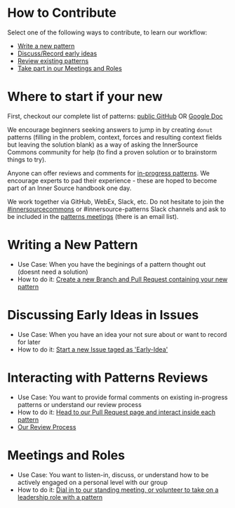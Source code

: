 # How to Contribute

Select one of the following ways to contribute, to learn our workflow:

* [Write a new pattern](#writing-a-new-pattern)
* [Discuss/Record early ideas](#discussing-early-ideas-in-issues)
* [Review existing patterns](#interacting-with-patterns-reviews)
* [Take part in our Meetings and Roles](/meta/meetings.md)

# Where to start if your new

First, checkout our complete list of patterns: [public GitHub](https://github.com/paypal/InnerSourcePatterns#reviewed-patterns-proven-and-reviewed) OR [Google Doc](https://docs.google.com/spreadsheets/d/17KPZdCoquTnYSj03pX4v2vn8lrSYO_6HK20u1cwaLPg/edit#gid=0)

We encourage beginners seeking answers to jump in by creating `donut` patterns (filling in the problem, context, forces and resulting context fields but leaving the solution blank) as a way of asking the InnerSource Commons community for help (to find a proven solution or to brainstorm things to try). 

Anyone can offer reviews and comments for [in-progress patterns](https://github.com/paypal/InnerSourcePatterns/pulls). We encourage experts to pad their experience - these are hoped to become part of an Inner Source handbook one day.

We work together via GitHub, WebEx, Slack, etc. Do not hesitate to join the [#innersourcecommons](https://isc-inviter.herokuapp.com/) or #innersource-patterns Slack channels and ask to be included in the [patterns meetings](/meta/meetings.md) (there is an email list).


# Writing a New Pattern

* Use Case: When you have the beginings of a pattern thought out (doesnt need a solution)
* How to do it: [Create a new Branch and Pull Request containing your new pattern]()

# Discussing Early Ideas in Issues

* Use Case: When you have an idea your not sure about or want to record for later
* How to do it: [Start a new Issue taged as 'Early-Idea']()

# Interacting with Patterns Reviews

* Use Case: You want to provide formal comments on existing in-progress patterns or understand our review process
* How to do it: [Head to our Pull Request page and interact inside each pattern]()
* [Our Review Process]()

# Meetings and Roles

* Use Case: You want to listen-in, discuss, or understand how to be actively engaged on a personal level with our group
* How to do it: [Dial in to our standing meeting, or volunteer to take on a leadership role with a pattern](/meta/meetings.md)
